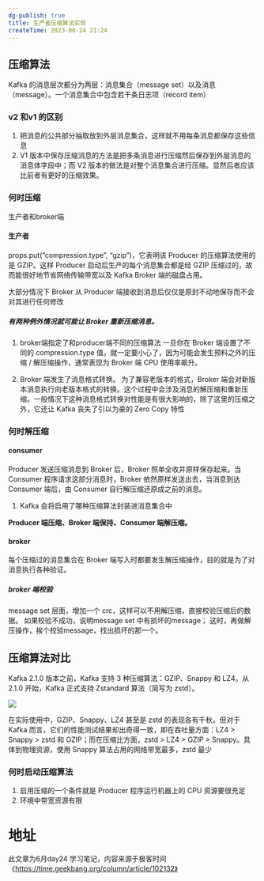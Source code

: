 ```yaml
---
dg-publish: true
title: 生产者压缩算法实现
createTime: 2023-06-24 21:24  
---
```



## 压缩算法

Kafka 的消息层次都分为两层：消息集合（message set）以及消息（message）。一个消息集合中包含若干条日志项（record item）

### v2 和v1 的区别

1.  把消息的公共部分抽取放到外层消息集合，这样就不用每条消息都保存这些信息
2. V1 版本中保存压缩消息的方法是把多条消息进行压缩然后保存到外层消息的消息体字段中；而 V2 版本的做法是对整个消息集合进行压缩。显然后者应该比前者有更好的压缩效果。


### 何时压缩

生产者和broker端

#### 生产者

props.put(“compression.type”, “gzip”)，它表明该 Producer 的压缩算法使用的是 GZIP。这样 Producer 启动后生产的每个消息集合都是经 GZIP 压缩过的，故而能很好地节省网络传输带宽以及 Kafka Broker 端的磁盘占用。

大部分情况下 Broker 从 Producer 端接收到消息后仅仅是原封不动地保存而不会对其进行任何修改

##### 有两种例外情况就可能让 Broker 重新压缩消息。

1. broker端指定了和producer端不同的压缩算法
一旦你在 Broker 端设置了不同的 compression.type 值，就一定要小心了，因为可能会发生预料之外的压缩 / 解压缩操作，通常表现为 Broker 端 CPU 使用率飙升。

2. Broker 端发生了消息格式转换。
为了兼容老版本的格式，Broker 端会对新版本消息执行向老版本格式的转换。这个过程中会涉及消息的解压缩和重新压缩。一般情况下这种消息格式转换对性能是有很大影响的，除了这里的压缩之外，它还让 Kafka 丧失了引以为豪的 Zero Copy 特性

### 何时解压缩

#### consumer
Producer 发送压缩消息到 Broker 后，Broker 照单全收并原样保存起来。当 Consumer 程序请求这部分消息时，Broker 依然原样发送出去，当消息到达 Consumer 端后，由 Consumer 自行解压缩还原成之前的消息。

1. Kafka 会将启用了哪种压缩算法封装进消息集合中

**Producer 端压缩、Broker 端保持、Consumer 端解压缩。**

#### broker

每个压缩过的消息集合在 Broker 端写入时都要发生解压缩操作，目的就是为了对消息执行各种验证。

##### broker 端校验
message set 层面，增加一个 crc，这样可以不用解压缩，直接校验压缩后的数据。 如果校验不成功，说明message set 中有损坏的message； 这时，再做解压操作，挨个校验message，找出损坏的那一个。


## 压缩算法对比


Kafka 2.1.0 版本之前，Kafka 支持 3 种压缩算法：GZIP、Snappy 和 LZ4。从 2.1.0 开始，Kafka 正式支持 Zstandard 算法（简写为 zstd）。

![](https://static001.geekbang.org/resource/image/cf/68/cfe20a2cdcb1ae3b304777f7be928068.png?wh=411*346)

在实际使用中，GZIP、Snappy、LZ4 甚至是 zstd 的表现各有千秋。但对于 Kafka 而言，它们的性能测试结果却出奇得一致，即在吞吐量方面：LZ4 > Snappy > zstd 和 GZIP；而在压缩比方面，zstd > LZ4 > GZIP > Snappy。具体到物理资源，使用 Snappy 算法占用的网络带宽最多，zstd 最少

### 何时启动压缩算法

1. 启用压缩的一个条件就是 Producer 程序运行机器上的 CPU 资源要很充足
2. 环境中带宽资源有限

# 地址

此文章为6月day24 学习笔记，内容来源于极客时间《https://time.geekbang.org/column/article/102132》